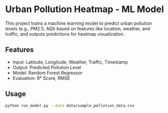 # Urban Pollution Heatmap - ML Model

This project trains a machine learning model to predict urban pollution levels (e.g., PM2.5, AQI) based on features like location, weather, and traffic, and outputs predictions for heatmap visualization.

## Features

- Input: Latitude, Longitude, Weather, Traffic, Timestamp
- Output: Predicted Pollution Level
- Model: Random Forest Regressor
- Evaluation: R² Score, RMSE

## Usage

```bash
python run_model.py --data data/sample_pollution_data.csv
